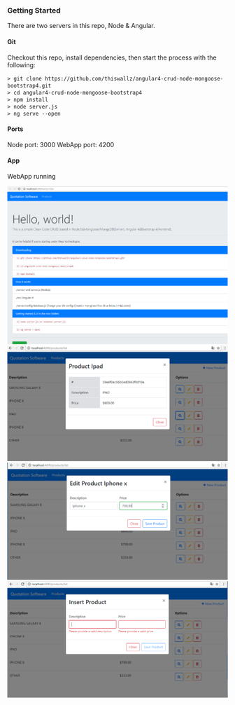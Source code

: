 ### Getting Started

There are two servers in this repo, Node & Angular.

#### Git
Checkout this repo, install dependencies, then start the process with the following:

```
> git clone https://github.com/thiswallz/angular4-crud-node-mongoose-bootstrap4.git
> cd angular4-crud-node-mongoose-bootstrap4
> npm install
> node server.js
> ng serve --open
```
#### Ports
Node port: 3000
WebApp port: 4200

#### App
WebApp running


![Alt text](img2.PNG?raw=true "Home")  
![Alt text](img.PNG?raw=true "Demo")  
![Alt text](img3.PNG?raw=true "Demo")  
![Alt text](img4.PNG?raw=true "Demo")  
